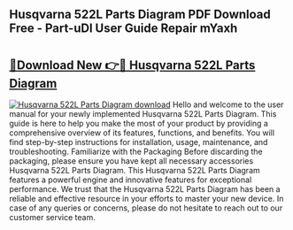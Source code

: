 ## Husqvarna 522L Parts Diagram PDF Download Free - Part-uDl User Guide Repair mYaxh

# <h2><a href="http://dfo49p.blite.top/?on=Husqvarna+522L+Parts+Diagram">🔗Download New 👉🔴 Husqvarna 522L Parts Diagram</a></h2>

[![Husqvarna 522L Parts Diagram download](https://i.imgur.com/lujVjoI.png)](http://dfo49p.blite.top/?on=Husqvarna+522L+Parts+Diagram)
Hello and welcome to the user manual for your newly implemented Husqvarna 522L Parts Diagram. This guide is here to help you make the most of your product by providing a comprehensive overview of its features, functions, and benefits. You will find step-by-step instructions for installation, usage, maintenance, and troubleshooting. Familiarize with the Packaging Before discarding the packaging, please ensure you have kept all necessary accessories Husqvarna 522L Parts Diagram. This Husqvarna 522L Parts Diagram features a powerful engine and innovative features for exceptional performance. We trust that the Husqvarna 522L Parts Diagram has been a reliable and effective resource in your efforts to master your new device. In case of any queries or concerns, please do not hesitate to reach out to our customer service team.
